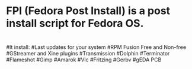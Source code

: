 # FPI (Fedora Post Install) is a post install script for Fedora OS.
#
#It install:
#Last updates for your system
#RPM Fusion Free and Non-free
#GStreamer and Xine plugins
#Transmission
#Dolphin
#Terminator
#Flameshot
#Gimp
#Amarok
#Vlc
#Fritzing
#Gerbv
#gEDA PCB
